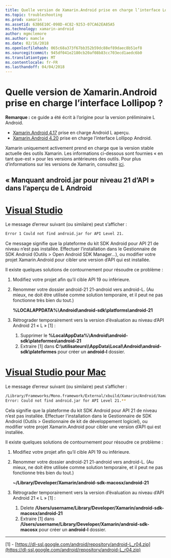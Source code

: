 ```yaml
---
title: Quelle version de Xamarin.Android prise en charge l’interface Lollipop ?
ms.topic: troubleshooting
ms.prod: xamarin
ms.assetid: 63B6E10C-098D-4C82-9253-07CA62EA85A5
ms.technology: xamarin-android
author: mgmclemore
ms.author: mamcle
ms.date: 02/16/2018
ms.openlocfilehash: 065c68a373f67bb352b59dc88ef89daec8b51ef8
ms.sourcegitcommit: 945df041e2180cb20af08b83cc703ecd1aedc6b0
ms.translationtype: MT
ms.contentlocale: fr-FR
ms.lasthandoff: 04/04/2018
---
```

# <a name="what-version-of-xamarinandroid-added-lollipop-support"></a>Quelle version de Xamarin.Android prise en charge l’interface Lollipop ?

**Remarque :** ce guide a été écrit à l’origine pour la version préliminaire L Android.

-   [Xamarin.Android 4.17](https://developer.xamarin.com/releases/android/xamarin.android_4/xamarin.android_4.17/) prise en charge Android L aperçu.
-   [Xamarin.Android 4.20](https://developer.xamarin.com/releases/android/xamarin.android_4/xamarin.android_4.20/) prise en charge l’interface Lollipop Android.

Xamarin uniquement activement prend en charge que la version stable actuelle des outils Xamarin. Les informations ci-dessous sont fournies « en tant que-est » pour les versions antérieures des outils. Pour plus d’informations sur les versions de Xamarin, consultez [ici](http://releases.xamarin.com/).

## <a name="missing-androidjar-for-api-level-21-in-android-l-preview"></a>« Manquant android.jar pour niveau 21 d’API » dans l’aperçu de L Android

# <a name="visual-studiotabvswin"></a>[Visual Studio](#tab/vswin)

Le message d’erreur suivant (ou similaire) peut s’afficher :

```cmd
Error 1 Could not find android.jar for API Level 21.
```

Ce message signifie que la plateforme du kit SDK Android pour API 21 de niveau n’est pas installée. Effectuer l’installation dans le Gestionnaire de SDK Android (Outils > Open Android SDK Manager...), ou modifier votre projet Xamarin.Android pour cibler une version d’API qui est installée.

Il existe quelques solutions de contournement pour résoudre ce problème :

1. Modifiez votre projet afin qu’il cible API 19 ou inférieure.

2. Renommer votre dossier android-21 21-android vers android-L. (Au mieux, ne doit être utilisée comme solution temporaire, et il peut ne pas fonctionne très bien du tout.)

   **%LOCALAPPDATA%\\Android\\android-sdk\\platforms\\android-21**

3. Rétrograder temporairement vers la version d’évaluation au niveau d’API Android 21 « L » [1] :

    1.  Supprimer le **%LocalAppData%\\Android\\android-sdk\\plateformes\\android-21** 
    2.  Extraire [1] dans **C:\\utilisateurs\\<username>\\AppData\\Local\\Android\\android-sdk\\plateformes** pour créer un **android-l** dossier.

# <a name="visual-studio-for-mactabvsmac"></a>[Visual Studio pour Mac](#tab/vsmac)

Le message d’erreur suivant (ou similaire) peut s’afficher :

```bash
/Library/Frameworks/Mono.framework/External/xbuild/Xamarin/Android/Xamarin.Android.Common.targets: 
Error: Could not find android.jar for API Level 21.**
```

Cela signifie que la plateforme du kit SDK Android pour API 21 de niveau n’est pas installée. Effectuer l’installation dans le Gestionnaire de SDK Android (Outils > Gestionnaire de kit de développement logiciel), ou modifier votre projet Xamarin.Android pour cibler une version d’API qui est installée.

Il existe quelques solutions de contournement pour résoudre ce problème :

1. Modifiez votre projet afin qu’il cible API 19 ou inférieure.

2. Renommer votre dossier android-21 21-android vers android-L. (Au mieux, ne doit être utilisée comme solution temporaire, et il peut ne pas fonctionne très bien du tout.)

   **~/Library/Developer/Xamarin/android-sdk-macosx/android-21**

3. Rétrograder temporairement vers la version d’évaluation au niveau d’API Android 21 « L » [1] :

    1.  Delete **/Users/username/Library/Developer/Xamarin/android-sdk-macosx/android-21**
    2.  Extraire [1] dans **/Users/username/Library/Developer/Xamarin/android-sdk-macosx** pour créer un **android-l** dossier.

-----


[1] - [https://dl-ssl.google.com/android/repository/android-L_r04.zip](https://dl-ssl.google.com/android/repository/android-L_r04.zip)

